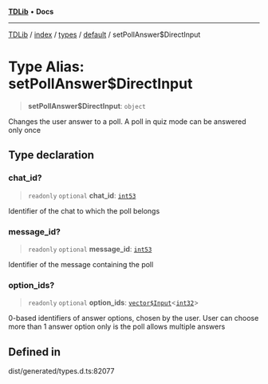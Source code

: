 [**TDLib**](../../../../../../README.md) • **Docs**

***

[TDLib](../../../../../../modules.md) / [index](../../../../../README.md) / [types](../../../README.md) / [default](../README.md) / setPollAnswer$DirectInput

# Type Alias: setPollAnswer$DirectInput

> **setPollAnswer$DirectInput**: `object`

Changes the user answer to a poll. A poll in quiz mode can be answered only once

## Type declaration

### chat\_id?

> `readonly` `optional` **chat\_id**: [`int53`](int53-1.md)

Identifier of the chat to which the poll belongs

### message\_id?

> `readonly` `optional` **message\_id**: [`int53`](int53-1.md)

Identifier of the message containing the poll

### option\_ids?

> `readonly` `optional` **option\_ids**: [`vector$Input`](vector$Input.md)\<[`int32`](int32-1.md)\>

0-based identifiers of answer options, chosen by the user. User can choose more than 1 answer option only is the poll allows multiple answers

## Defined in

dist/generated/types.d.ts:82077
